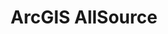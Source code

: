 ---
services:
  - "analytics"
  - "geospatial"
providers:
  - "esri"
domains:
  - "data insights"
categories: 
  - "data insights"
title: "ArcGIS AllSource"
linkTitle: "ArcGIS AllSource"
---